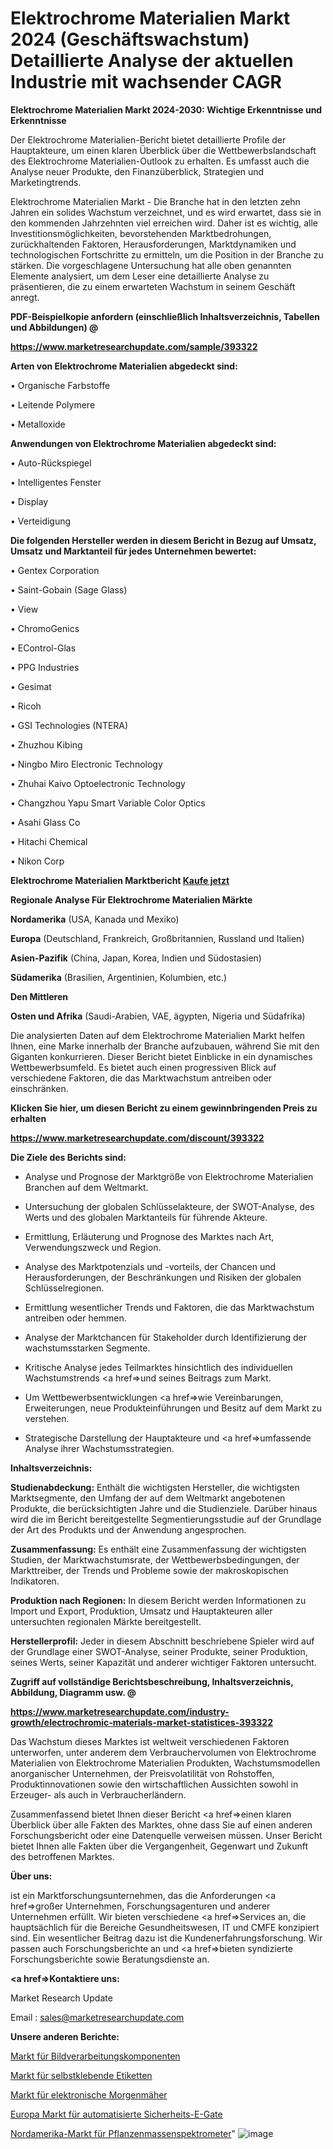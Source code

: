 # Elektrochrome Materialien Markt 2024 (Geschäftswachstum) Detaillierte Analyse der aktuellen Industrie mit wachsender CAGR

<strong>Elektrochrome Materialien Markt 2024-2030: Wichtige Erkenntnisse und Erkenntnisse</strong>

Der Elektrochrome Materialien-Bericht bietet detaillierte Profile der Hauptakteure, um einen klaren Überblick über die Wettbewerbslandschaft des Elektrochrome Materialien-Outlook zu erhalten. Es umfasst auch die Analyse neuer Produkte, den Finanzüberblick, Strategien und Marketingtrends.

Elektrochrome Materialien Markt - Die Branche hat in den letzten zehn Jahren ein solides Wachstum verzeichnet, und es wird erwartet, dass sie in den kommenden Jahrzehnten viel erreichen wird. Daher ist es wichtig, alle Investitionsmöglichkeiten, bevorstehenden Marktbedrohungen, zurückhaltenden Faktoren, Herausforderungen, Marktdynamiken und technologischen Fortschritte zu ermitteln, um die Position in der Branche zu stärken. Die vorgeschlagene Untersuchung hat alle oben genannten Elemente analysiert, um dem Leser eine detaillierte Analyse zu präsentieren, die zu einem erwarteten Wachstum in seinem Geschäft anregt.



<strong><b>PDF-Beispielkopie anfordern (einschließlich Inhaltsverzeichnis, Tabellen und Abbildungen) @ </b></strong>

<strong><a href=https://www.marketresearchupdate.com/sample/393322>

<strong>https://www.marketresearchupdate.com/sample/393322</u></a></strong></strong>



<strong>Arten von Elektrochrome Materialien abgedeckt sind:</strong>

• Organische Farbstoffe

• Leitende Polymere

• Metalloxide



<strong>Anwendungen von Elektrochrome Materialien abgedeckt sind:</strong>

• Auto-Rückspiegel

• Intelligentes Fenster

• Display

• Verteidigung



<strong>Die folgenden Hersteller werden in diesem Bericht in Bezug auf Umsatz, Umsatz und Marktanteil für jedes Unternehmen bewertet:</strong>

• Gentex Corporation

• Saint-Gobain (Sage Glass)

• View

• ChromoGenics

• EControl-Glas

• PPG Industries

• Gesimat

• Ricoh

• GSI Technologies (NTERA)

• Zhuzhou Kibing

• Ningbo Miro Electronic Technology

• Zhuhai Kaivo Optoelectronic Technology

• Changzhou Yapu Smart Variable Color Optics

• Asahi Glass Co

• Hitachi Chemical

• Nikon Corp



<strong>Elektrochrome Materialien Marktbericht <a href=https://www.marketresearchupdate.com/buynow/393322>Kaufe jetzt</a></strong>



<strong>Regionale Analyse Für Elektrochrome Materialien Märkte</strong>



<strong>Nordamerika</strong> (USA, Kanada und Mexiko)



<strong>Europa</strong> (Deutschland, Frankreich, Großbritannien, Russland und Italien)



<strong>Asien-Pazifik</strong> (China, Japan, Korea, Indien und Südostasien)



<strong>Südamerika</strong> (Brasilien, Argentinien, Kolumbien, etc.)



<strong>Den Mittleren</strong> 

<strong>Osten und Afrika</strong> (Saudi-Arabien, VAE, ägypten, Nigeria und Südafrika)

Die analysierten Daten auf dem Elektrochrome Materialien Markt helfen Ihnen, eine Marke innerhalb der Branche aufzubauen, während Sie mit den Giganten konkurrieren. Dieser Bericht bietet Einblicke in ein dynamisches Wettbewerbsumfeld. Es bietet auch einen progressiven Blick auf verschiedene Faktoren, die das Marktwachstum antreiben oder einschränken.



<strong>Klicken Sie hier, um diesen Bericht zu einem gewinnbringenden Preis zu erhalten
</strong>

<strong><a href=https://www.marketresearchupdate.com/discount/393322>https://www.marketresearchupdate.com/discount/393322</b></u></strong></a>



<strong>Die Ziele des Berichts sind:</strong>

- Analyse und Prognose der Marktgröße von Elektrochrome Materialien Branchen auf dem Weltmarkt.

- Untersuchung der globalen Schlüsselakteure, der SWOT-Analyse, des Werts und des globalen Marktanteils für führende Akteure.

- Ermittlung, Erläuterung und Prognose des Marktes nach Art, Verwendungszweck und Region.

- Analyse des Marktpotenzials und -vorteils, der Chancen und Herausforderungen, der Beschränkungen und Risiken der globalen Schlüsselregionen.

- Ermittlung wesentlicher Trends und Faktoren, die das Marktwachstum antreiben oder hemmen.

- Analyse der Marktchancen für Stakeholder durch Identifizierung der wachstumsstarken Segmente.

- Kritische Analyse jedes Teilmarktes hinsichtlich des individuellen Wachstumstrends <a href=>und</a> seines Beitrags zum Markt.

- Um Wettbewerbsentwicklungen <a href=>wie</a> Vereinbarungen, Erweiterungen, neue Produkteinführungen und Besitz auf dem Markt zu verstehen.

- Strategische Darstellung der Hauptakteure und <a href=>umfas</a>sende Analyse ihrer Wachstumsstrategien.



<strong>Inhaltsverzeichnis:</strong>



<strong>Studienabdeckung:</strong> Enthält die wichtigsten Hersteller, die wichtigsten Marktsegmente, den Umfang der auf dem Weltmarkt angebotenen Produkte, die berücksichtigten Jahre und die Studienziele. Darüber hinaus wird die im Bericht bereitgestellte Segmentierungsstudie auf der Grundlage der Art des Produkts und der Anwendung angesprochen.



<strong>Zusammenfassung:</strong> Es enthält eine Zusammenfassung der wichtigsten Studien, der Marktwachstumsrate, der Wettbewerbsbedingungen, der Markttreiber, der Trends und Probleme sowie der makroskopischen Indikatoren.



<strong>Produktion nach Regionen:</strong> In diesem Bericht werden Informationen zu Import und Export, Produktion, Umsatz und Hauptakteuren aller untersuchten regionalen Märkte bereitgestellt.



<strong>Herstellerprofil:</strong> Jeder in diesem Abschnitt beschriebene Spieler wird auf der Grundlage einer SWOT-Analyse, seiner Produkte, seiner Produktion, seines Werts, seiner Kapazität und anderer wichtiger Faktoren untersucht.



<strong><b>Zugriff auf vollständige Berichtsbeschreibung, Inhaltsverzeichnis, Abbildung, Diagramm usw. @ </b></strong>

<strong><a href=https://www.marketresearchupdate.com/industry-growth/electrochromic-materials-market-statistices-393322>https://www.marketresearchupdate.com/industry-growth/electrochromic-materials-market-statistices-393322</a></strong>

Das Wachstum dieses Marktes ist weltweit verschiedenen Faktoren unterworfen, unter anderem dem Verbrauchervolumen von Elektrochrome Materialien von Elektrochrome Materialien Produkten, Wachstumsmodellen anorganischer Unternehmen, der Preisvolatilität von Rohstoffen, Produktinnovationen sowie den wirtschaftlichen Aussichten sowohl in Erzeuger- als auch in Verbraucherländern.

Zusammenfassend bietet Ihnen dieser Bericht <a href=>einen</a> klaren Überblick über alle Fakten des Marktes, ohne dass Sie auf einen anderen Forschungsbericht oder eine Datenquelle verweisen müssen. Unser Bericht bietet Ihnen alle Fakten über die Vergangenheit, Gegenwart und Zukunft des betroffenen Marktes.



<strong>Über uns:</strong>

 ist ein Marktforschungsunternehmen, das die Anforderungen <a href=>großer</a> Unternehmen, Forschungsagenturen und anderer Unternehmen erfüllt. Wir bieten verschiedene <a href=>Services</a> an, die hauptsächlich für die Bereiche Gesundheitswesen, IT und CMFE konzipiert sind. Ein wesentlicher Beitrag dazu ist die Kundenerfahrungsforschung. Wir passen auch Forschungsberichte an und <a href=>bieten</a> syndizierte Forschungsberichte sowie Beratungsdienste an.



<strong><a href=>Kontaktiere uns:</a></strong>

Market Research Update

Email : sales@marketresearchupdate.com



<strong>Unsere anderen Berichte:</strong>

<a href=https://www.linkedin.com/pulse/machine-vision-components-market-expected>Markt für Bildverarbeitungskomponenten</a>

<a href=https://www.linkedin.com/pulse/pressure-sensitive-labels-market-report-2023>Markt für selbstklebende Etiketten</a>

<a href=https://www.linkedin.com/pulse/electronic-dawn-mower-market-outlooks-2023-size>Markt für elektronische Morgenmäher</a>

<a href=https://www.linkedin.com/pulse/europe-automated-security-e-gate-market-trends>Europa Markt für automatisierte Sicherheits-E-Gate</a>

<a href=https://www.linkedin.com/pulse/north-america-plant-mass-spectrometer-market-size-scope>Nordamerika-Markt für Pflanzenmassenspektrometer</a>"
![image](https://github.com/meghapanth/markettrends/assets/163847665/259350d2-121c-4fcc-b2f3-3ad7255753e2)
